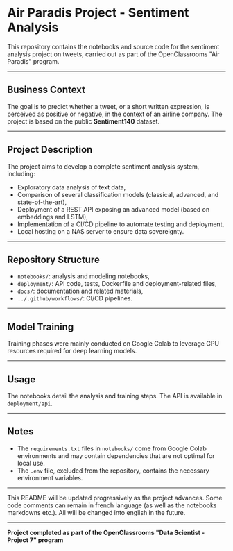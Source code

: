 # Air Paradis Project - Sentiment Analysis

This repository contains the notebooks and source code for the sentiment analysis project on tweets, carried out as part of the OpenClassrooms "Air Paradis" program.

---

## Business Context

The goal is to predict whether a tweet, or a short written expression, is perceived as positive or negative, in the context of an airline company. The project is based on the public **Sentiment140** dataset.

---

## Project Description

The project aims to develop a complete sentiment analysis system, including:

- Exploratory data analysis of text data,
- Comparison of several classification models (classical, advanced, and state-of-the-art),
- Deployment of a REST API exposing an advanced model (based on embeddings and LSTM),
- Implementation of a CI/CD pipeline to automate testing and deployment,
- Local hosting on a NAS server to ensure data sovereignty.

---

## Repository Structure

- `notebooks/`: analysis and modeling notebooks,
- `deployment/`: API code, tests, Dockerfile and deployment-related files,
- `docs/`: documentation and related materials,
- `../.github/workflows/`: CI/CD pipelines.

---

## Model Training

Training phases were mainly conducted on Google Colab to leverage GPU resources required for deep learning models.

---

## Usage

The notebooks detail the analysis and training steps. The API is available in `deployment/api`.

---

## Notes

- The `requirements.txt` files in `notebooks/` come from Google Colab environments and may contain dependencies that are not optimal for local use.
- The `.env` file, excluded from the repository, contains the necessary environment variables.

---

This README will be updated progressively as the project advances.
Some code comments can remain in french language (as well as the notebooks markdowns etc.). All will be changed into english in the future.

---

**Project completed as part of the OpenClassrooms "Data Scientist - Project 7" program**
